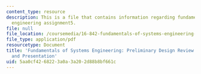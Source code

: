 ```yaml
---
content_type: resource
description: This is a file that contains information regarding fundamentals of systems
  engineering assignment5.
file: null
file_location: /coursemedia/16-842-fundamentals-of-systems-engineering-fall-2015/5aa0cf4268223a0a3a202d88b8bf661c_MIT16_842F15_Assignment5.pdf
file_type: application/pdf
resourcetype: Document
title: 'Fundamentals of Systems Engineering: Preliminary Design Review (PDR) Package
  and Presentation'
uid: 5aa0cf42-6822-3a0a-3a20-2d88b8bf661c
---
```

